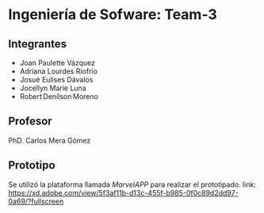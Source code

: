 # Ingeniería de Sofware: Team-3

## Integrantes
- Joan Paulette Vázquez 
- Adriana Lourdes Riofrío  
- Josué Eulises Dávalos  
- Jocellyn Marie Luna 
- Robert Denilson Moreno 

## Profesor
PhD. Carlos Mera Gómez 

## Prototipo
Se utilizó la plataforma llamada _MarvelAPP_ para realizar el prototipado. link: 
https://xd.adobe.com/view/5f3af11b-d13c-455f-b985-0f0c89d2dd97-0a69/?fullscreen

